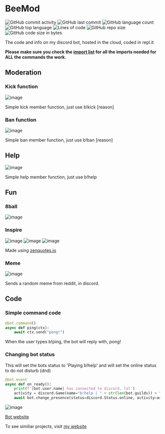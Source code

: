 # BeeMod
![GitHub commit activity](https://img.shields.io/github/commit-activity/w/Skelly1301/BeeMod)
![GitHub last commit](https://img.shields.io/github/last-commit/Skelly1301/BeeMod)
![GitHub language count](https://img.shields.io/github/languages/count/Skelly1301/BeeMod)
![GitHub top language](https://img.shields.io/github/languages/top/Skelly1301/BeeMod)
![Lines of code](https://img.shields.io/tokei/lines/github/skelly1301/beemod)
![GitHub repo size](https://img.shields.io/github/repo-size/skelly1301/beemod)
![GitHub code size in bytes](https://img.shields.io/github/languages/code-size/skelly1301/beemod)

The code and info on my discord bot, hosted in the cloud, coded in repl.it

**Please make sure you check the [import list](https://github.com/Skelly1301/BeeMod/blob/main/files/imports/import%20list.py) for all the imports needed for ALL the commands the work.**

## Moderation
### Kick function
![image](https://user-images.githubusercontent.com/88248957/149184158-5189fec1-bfd7-401b-b079-cd0284f7e411.png)

Simple kick member function, just use b!kick <member> [reason]

### Ban function
![image](https://user-images.githubusercontent.com/88248957/149184813-370674a0-595a-45e2-bc88-c74307e42e37.png)

Simple ban member function, just use b!ban <member> [reason]

## Help
![image](https://user-images.githubusercontent.com/88248957/150985101-be19701c-05f0-430e-8f74-4047993cc6d8.png)

Simple help member function, just use b!help
  
## Fun
### 8ball
![image](https://user-images.githubusercontent.com/88248957/150986907-a96a83cf-0acd-4de7-862c-a17b3caa83b3.png)

### Inspire
![image](https://user-images.githubusercontent.com/88248957/150987015-762ef3aa-3a27-4eaf-946d-bdfda85120e2.png)
![image](https://user-images.githubusercontent.com/88248957/150987109-60219a7d-f565-4421-a6db-56875582cb36.png)
![image](https://user-images.githubusercontent.com/88248957/150987227-dfad8831-8ae6-4425-b2fb-07e9a1e7a549.png)

  Made using [zenquotes.io](https://zenquotes.io)

### Meme
![image](https://user-images.githubusercontent.com/88248957/151582479-8befa569-f42b-48b8-8dba-f400d0a8cdfe.png)

  Sends a random meme from reddit, in discord.
  
## Code
### Simple command code
```python
@bot.command()
async def ping(ctx):
    await ctx.send("pong!")
```
When the user types b!ping, the bot will reply with, pong!
  
### Changing bot status
This will set the bots status to 'Playing b!help' and will set the online status to do not disturb (dnd)
```python
@bot.event
async def on_ready():
    print(f'{bot.user.name} has connected to discord, lol')
    activity = discord.Game(name="b!help | " + str(len(bot.guilds)) + " servers!")
    await bot.change_presence(status=discord.Status.online, activity=activity)
```
![image](https://user-images.githubusercontent.com/88248957/150197391-1b3c39d6-2634-42c8-a542-c1b1e1a9e10f.png)

[Bot website](https://beemodweb.skellyy.repl.co)
  
To see similiar projects, visit [my website](https://skellyy.repl.co)
